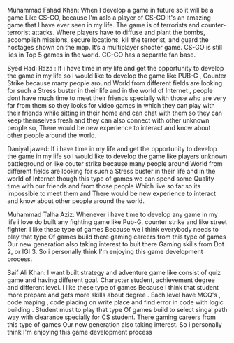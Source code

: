Muhammad Fahad Khan:
When I develop a game in future so it will be a game Like
CS-GO, because I'm aslo a player of CS-GO It's an amazing
game that I have ever seen in my life. The game is of 
terrorists and counter-terrorist attacks. Where players 
have to diffuse and plant the bombs, accomplish missions,
secure locations, kill the terrorist, and guard the 
hostages shown on the map. It’s a multiplayer shooter game.
CS-GO is still lies in Top 5 games in the world. CG-GO has
a separate fan base.

Syed Hadi Raza :
If i have time in my life and get the opportunity 
to develop the game in my life so i would like to
develop the game like PUB-G , Counter Strike because many people around
World from different fields are looking for such a
Stress buster in their life and in the world of 
Internet , people dont have much time to meet their friends specially 
with those who are very far from them so they looks for video 
games in which they can play with their friends while sitting in 
their home and can chat with them so they can keep themselves fresh and
they can also connect with other unknown people so,
There would be  new experience to interact and know 
about other people around the world.

Daniyal jawed:
If i have time in my life and get the opportunity 
to develop the game in my life so i would like to
develop the game like players unknown battleground
or like couter strike because many people around
World from different fields are looking for such a
Stress buster in their life and in the world of 
Internet though this type of games we can spend some 
Quality time with our friends and from those people
Which live so far so its impossible to meet them and 
There would be  new experience to interact and know 
about other people around the world.


Muhammad Talha Aziz: 
Whenever i have time to develop any game in my life i 
love do built any fighting game like Pub-G, counter 
strike and like street fighter. I like these type of games
Because we i think everybody needs to play that type 
Of games build there gaming careers from this type of games
Our new generation also taking interest to buit there 
Gaming skills from Dot 2, or IGI 3. So i personally think
I'm enjoying this game development process.

Saif Ali Khan: 
 I want  built  strategy and adventure game like consist 
of quiz game and having different goal. Character student, 
achievement degree and different level. I like these type of 
games Because  i think that student more prepare and gets more 
skills about degree . Each level have MCQ's , code maping
, code placing on write place and find error in code with logic building .
Student must to play that type  Of games build to select singal path way
with clearance specially for CS student. There gaming careers from this 
type of games Our new generation also taking interest. So i personally
think I'm enjoying this game development process
